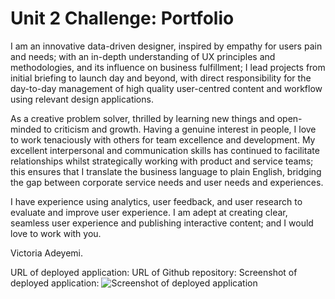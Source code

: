 # Unit 2 Challenge: Portfolio


I am an innovative data-driven designer, inspired by empathy for users pain and needs; with an in-depth understanding of UX principles and methodologies, and its influence on business fulfillment; I lead projects from initial briefing to launch day and beyond, with direct responsibility for the day-to-day management of high quality user-centred content and workflow using relevant design applications.

As a creative problem solver, thrilled by learning new things and open-minded to criticism and growth. Having a genuine interest in people, I love to work tenaciously with others for team excellence and development. My excellent interpersonal and communication skills has continued to facilitate relationships whilst strategically working with product and service teams; this ensures that I translate the business language to plain English, bridging the gap between corporate service needs and user needs and experiences.

I have experience using analytics, user feedback, and user research to evaluate and improve user experience. I am adept at creating clear, seamless user experience and publishing interactive content; and I would love to work with you.


Victoria Adeyemi.

URL of deployed application: 
URL of Github repository: 
Screenshot of deployed application: ![Screenshot of deployed application](assets/images/image_name.png)

